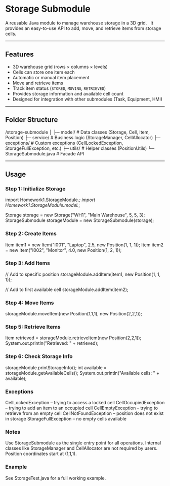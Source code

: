 # Storage Submodule

A reusable Java module to manage warehouse storage in a 3D grid.  
It provides an easy-to-use API to add, move, and retrieve items from storage cells.

---

## Features

- 3D warehouse grid (rows × columns × levels)
- Cells can store one item each
- Automatic or manual item placement
- Move and retrieve items
- Track item status (`STORED`, `MOVING`, `RETRIEVED`)
- Provides storage information and available cell count
- Designed for integration with other submodules (Task, Equipment, HMI)

---

## Folder Structure

/storage-submodule
│
├─ model/ # Data classes (Storage, Cell, Item, Position)
├─ service/ # Business logic (StorageManager, CellAllocator)
├─ exceptions/ # Custom exceptions (CellLockedException, StorageFullException, etc.)
├─ utils/ # Helper classes (PositionUtils)
└─ StorageSubmodule.java # Facade API

---

## Usage

### Step 1: Initialize Storage

import Homework1.StorageModule.*;
import Homework1.StorageModule.model.*;

Storage storage = new Storage("WH1", "Main Warehouse", 5, 5, 3);
StorageSubmodule storageModule = new StorageSubmodule(storage);


### Step 2: Create Items
Item item1 = new Item("I001", "Laptop", 2.5, new Position(1, 1, 1));
Item item2 = new Item("I002", "Monitor", 4.0, new Position(1, 2, 1));
### Step 3: Add Items
// Add to specific position
storageModule.addItem(item1, new Position(1, 1, 1));

// Add to first available cell
storageModule.addItem(item2);
### Step 4: Move Items
storageModule.moveItem(new Position(1,1,1), new Position(2,2,1));
### Step 5: Retrieve Items
Item retrieved = storageModule.retrieveItem(new Position(2,2,1));
System.out.println("Retrieved: " + retrieved);
### Step 6: Check Storage Info
storageModule.printStorageInfo();
int available = storageModule.getAvailableCells();
System.out.println("Available cells: " + available);
### Exceptions
CellLockedException – trying to access a locked cell
CellOccupiedException – trying to add an item to an occupied cell
CellEmptyException – trying to retrieve from an empty cell
CellNotFoundException – position does not exist in storage
StorageFullException – no empty cells available
### Notes
Use StorageSubmodule as the single entry point for all operations.
Internal classes like StorageManager and CellAllocator are not required by users.
Position coordinates start at (1,1,1).
### Example
See StorageTest.java for a full working example.